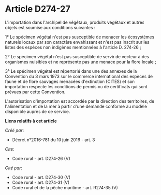# Article D274-27

L'importation dans l'archipel de végétaux, produits végétaux et autres objets est soumise aux conditions suivantes : 

1° Le spécimen végétal n'est pas susceptible de menacer les écosystèmes naturels locaux par son caractère envahissant et
n'est pas inscrit sur les listes des espèces non indigènes mentionnées à l'article D. 274-26 ; 

2° Le spécimen végétal n'est pas susceptible de servir de vecteur à des organismes nuisibles et ne représente pas une menace
pour la flore locale ; 

3° Le spécimen végétal est répertorié dans une des annexes de la Convention du 3 mars 1973 sur le commerce international des
espèces de faune et de flore sauvages menacées d'extinction (CITES) et son importation respecte les conditions de permis ou
de certificats qui sont prévues par cette Convention. 

L'autorisation d'importation est accordée par la direction des territoires, de l'alimentation et de la mer à partir d'une
demande conforme au modèle disponible auprès de ce service.

**Liens relatifs à cet article**

_Créé par_:

  - Décret n°2016-781 du 10 juin 2016 - art. 3

_Cite_:

  - Code rural - art. D274-26 (V)

_Cité par_:

  - Code rural - art. D274-30 (V)
  - Code rural - art. D274-31 (V)
  - Code rural et de la pêche maritime - art. R274-35 (V)
